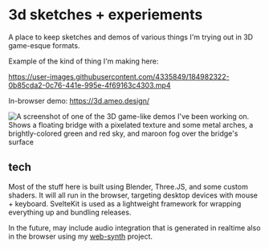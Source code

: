 # 3d sketches + experiements

A place to keep sketches and demos of various things I'm trying out in 3D game-esque formats.

Example of the kind of thing I'm making here:

https://user-images.githubusercontent.com/4335849/184982322-0b85cda2-0c76-441e-995e-4f69163c4303.mp4

In-browser demo: https://3d.ameo.design/

![A screenshot of one of the 3D game-like demos I've been working on.  Shows a floating bridge with a pixelated texture and some metal arches, a brightly-colored green and red sky, and maroon fog over the bridge's surface](https://ameo.link/u/abw.png)

## tech

Most of the stuff here is built using Blender, Three.JS, and some custom shaders. It will all run in the browser, targeting desktop devices with mouse + keyboard. SvelteKit is used as a lightweight framework for wrapping everything up and bundling releases.

In the future, may include audio integration that is generated in realtime also in the browser using my [web-synth](https://github.com/ameobea/web-synth) project.
